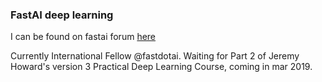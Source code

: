 ### FastAI deep learning 

I can be found on fastai forum [here](https://forums.fast.ai/u/wyquek)

Currently International Fellow @fastdotai. Waiting for Part 2 of Jeremy Howard's version 3 Practical Deep Learning Course, coming in mar 2019.

